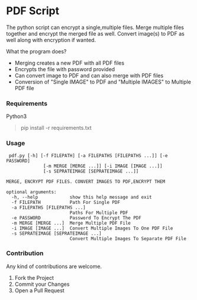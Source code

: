 # PDF Script
The python script can encrypt a single,multiple files. 
Merge multiple files together and encrypt the merged file as well.
Convert image(s) to PDF as well along with encryption if wanted.

What the program does? 

- Merging creates a new PDF with all PDF files
- Encrypts the file with password provided
- Can convert image to PDF and can also merge with PDF files
- Conversion of "Single IMAGE" to PDF and "Multiple IMAGES" to Multiple PDF file


### Requirements
Python3
> pip install -r requirements.txt

### Usage
```
 pdf.py [-h] [-f FILEPATH] [-a FILEPATHS [FILEPATHS ...]] [-e PASSWORD]
              [-m MERGE [MERGE ...]] [-i IMAGE [IMAGE ...]]
              [-s SEPRATEIMAGE [SEPRATEIMAGE ...]]

MERGE, ENCRYPT PDF FILES. CONVERT IMAGES TO PDF,ENCRYPT THEM

optional arguments:
  -h, --help            show this help message and exit
  -f FILEPATH           Path For Single PDF
  -a FILEPATHS [FILEPATHS ...]
                        Paths For Multiple PDF
  -e PASSWORD           Password To Encrypt The PDF
  -m MERGE [MERGE ...]  Merge Multiple PDF File
  -i IMAGE [IMAGE ...]  Convert Multiple Images To One PDF File
  -s SEPRATEIMAGE [SEPRATEIMAGE ...]
                        Convert Multiple Images To Separate PDF File

```

### Contribution

Any kind of contributions are welcome.

1. Fork the Project
2. Commit your Changes
3. Open a Pull Request


